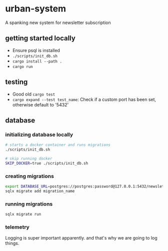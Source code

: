 # urban-system

A spanking new system for newsletter subscription

## getting started locally

* Ensure psql is installed
* `./scripts/init_db.sh`
* `cargo install --path .`
* `cargo run`

## testing

* Good old `cargo test`
* `cargo expand --test test_name`: Check if a custom port has been set, otherwise default to '5432'

## database
### initializing database locally
```bash
# starts a docker container and runs migrations
./scripts/init_db.sh

# skip running docker
SKIP_DOCKER=true ./scripts/init_db.sh
```

### creating migrations
```bash
export DATABASE_URL=postgres://postgres:password@127.0.0.1:5432/newsletter
sqlx migrate add migration_name
```
### running migrations
```bash
sqlx migrate run
```
### telemetry
Logging is super important apparently. and that's why we are going to log things.